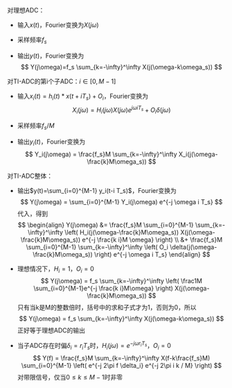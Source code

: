 对理想ADC：

* 输入$x(t)$，Fourier变换为$X(j\omega)$

* 采样频率$f_s$

* 输出$y(t)$，Fourier变换为
  $$
  Y(j\omega)=f_s \sum_{k=-\infty}^\infty X(j(\omega-k\omega_s))
  $$





对TI-ADC的第i个子ADC：$i \in [0,M-1]$

* 输入$x_i(t)=h_i(t) * x(t+i T_s) + O_i$，Fourier变换为
  $$
  X_i(j\omega) = H_i(j\omega) X(j\omega) e^{j \omega i T_s} + O_i \delta(j\omega)
  $$

* 采样频率$f_s/M$

* 输出$y_i(t)$，Fourier变换为
  $$
  Y_i(j\omega) = \frac{f_s}M \sum_{k=-\infty}^\infty X_i(j(\omega-\frac{k}M\omega_s))
  $$





对TI-ADC整体：

* 输出$y(t)=\sum_{i=0}^{M-1} y_i(t-i T_s)$，Fourier变换为
  $$
  Y(j\omega) = \sum_{i=0}^{M-1} Y_i(j\omega) e^{-j \omega i T_s}
  $$
  代入，得到
  $$
  \begin{align}
  Y(j\omega) &= \frac{f_s}M \sum_{i=0}^{M-1} \sum_{k=-\infty}^\infty \left( H_i(j(\omega-\frac{k}M\omega_s)) X(j(\omega-\frac{k}M\omega_s)) e^{-j \frac{k i}M \omega} \right) \\
  &+ \frac{f_s}M \sum_{i=0}^{M-1} \sum_{k=-\infty}^\infty \left( O_i \delta(j(\omega-\frac{k}M\omega_s)) \right) e^{-j \omega i T_s}
  \end{align}
  $$

* 理想情况下，$H_i=1$，$O_i=0$
  $$
  Y(j\omega) = f_s \sum_{k=-\infty}^\infty \left( \frac1M \sum_{i=0}^{M-1}e^{-j \frac{k i}M\omega} \right) X(j(\omega-\frac{k}M\omega_s))
  $$
  只有当k是M的整数倍时，括号中的求和子式才为1，否则为0，所以
  $$
  Y(j\omega) = f_s \sum_{k=-\infty}^\infty X(j(\omega-k\omega_s))
  $$
  正好等于理想ADC的输出

* 当子ADC存在时偏$\delta_i=r_i T_s$时，$H_i(j\omega)=e^{-j \omega r_i T_s}$，$O_i=0$
  $$
  Y(f) = \frac{f_s}M \sum_{k=-\infty}^\infty X(f-k\frac{f_s}M) \sum_{i=0}^{M-1} \left( e^{-j 2\pi f \delta_i} e^{-j 2\pi i k / M} \right)
  $$
  对带限信号，仅当$0 \le k \le M-1$时非零

